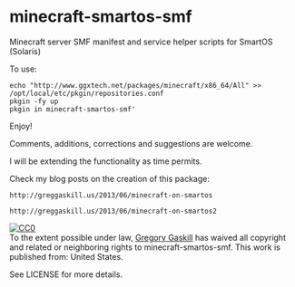 minecraft-smartos-smf
=====================

Minecraft server SMF manifest and service helper scripts for SmartOS (Solaris)

To use:

	echo "http://www.ggxtech.net/packages/minecraft/x86_64/All" >> /opt/local/etc/pkgin/repositories.conf
	pkgin -fy up
	pkgin in minecraft-smartos-smf'

Enjoy!


Comments, additions, corrections and suggestions are welcome.

I will be extending the functionality as time permits.



Check my blog posts on the creation of this package:

	http://greggaskill.us/2013/06/minecraft-on-smartos

	http://greggaskill.us/2013/06/minecraft-on-smartos2

<p xmlns:dct="http://purl.org/dc/terms/" xmlns:vcard="http://www.w3.org/2001/vcard-rdf/3.0#">
  <a rel="license"
     href="http://creativecommons.org/publicdomain/zero/1.0/">
    <img src="http://i.creativecommons.org/p/zero/1.0/88x31.png" style="border-style: none;" alt="CC0" />
  </a>
  <br />
  To the extent possible under law,
  <a rel="dct:publisher"
     href="http://greggaskill.us">
    <span property="dct:title">Gregory Gaskill</span></a>
  has waived all copyright and related or neighboring rights to
  <span property="dct:title">minecraft-smartos-smf</span>.
This work is published from:
<span property="vcard:Country" datatype="dct:ISO3166"
      content="US" about="greggaskill.us">
  United States</span>.
</p>

See LICENSE for more details.
